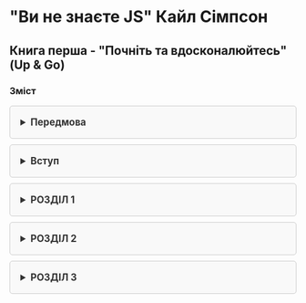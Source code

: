 # "Ви не знаєте JS" Кайл Сімпсон

## Книга перша - "Почніть та вдосконалюйтесь" (Up & Go)

### Зміст

<details style="border: 1px solid #ccc; border-radius: 5px; margin-bottom: 10px; padding: 10px; background-color: #f9f9f9;">
  <summary style="cursor: pointer; font-weight: bold; font-size: 1.2em; color: #333;  padding: 8px; border-radius: 5px;">
    Передмова
  </summary>
  <div style="margin-top: 10px; padding: 10px; border-top: 1px solid #ccc; color: #000">
    
Що останнє нове ви вивчили?

Можливо, це була іноземна мова, як-от італійська чи німецька. Або, можливо, це був графічний редактор, як-от Photoshop. Чи техніка приготування їжі, або деревообробка, чи комплекс вправ. Я хочу, щоб ви згадали те відчуття, коли ви нарешті зрозуміли: той момент осяяння. Коли все перейшло від розмитого до кришталево чіткого, коли ви опанували циркулярну пилку чи зрозуміли різницю між чоловічим і жіночим родом іменників у французькій мові. Як це відчувалося? Досить неймовірно, чи не так?

А тепер я хочу, щоб ви повернулися трохи далі у своїх спогадах, до моменту перед тим, як ви опанували свою нову навичку. Як ви почувалися тоді? Мабуть, було трохи лячно і, можливо, трохи дратувало, правда ж? Колись ми всі не знали того, що знаємо зараз, і це цілком нормально – всі ми з чогось починаємо. Вивчення нового матеріалу – це захоплива пригода, особливо якщо ви прагнете опанувати предмет ефективно.

Я викладаю багато початкових курсів з програмування. Студенти, які відвідують мої заняття, часто намагалися самостійно вивчати такі предмети, як HTML чи JavaScript, читаючи блоґи або копіюючи та вставляючи код, але їм не вдалося по-справжньому опанувати матеріал, який дозволив би їм писати код для досягнення бажаного результату. І оскільки вони не до кінця розуміють усі тонкощі певних тем програмування, вони не можуть писати потужний код чи налагоджувати власні розробки, бо насправді не розуміють, що відбувається.

Я завжди вірю в правильне викладання на своїх заняттях, тобто я навчаю веб-стандартів, семантичної розмітки, коду з належними коментарями та інших найкращих практик. Я висвітлюю предмет ґрунтовно, пояснюючи як і чому, замість того, щоб просто викидати код для копіювання та вставлення. Коли ви прагнете зрозуміти свій код, ви створюєте кращі роботи і стаєте кращими в тому, що робите. Код перестає бути просто вашою роботою, він стає вашим ремеслом. Саме тому я в захваті від "Почніть та вдосконалюйтесь". Кайл веде нас у глибоке занурення через синтаксис та термінологію, щоб дати чудовий вступ до JavaScript без зрізання кутів. Ця книга не ковзає по поверхні, а дійсно дозволяє нам по-справжньому зрозуміти концепції.

Адже недостатньо просто вміти копіювати фрагменти jQuery у свій вебсайт, так само як недостатньо навчитися відкривати, закривати та зберігати документ у Photoshop. Звісно, коли я вивчив кілька основ програми, я міг створювати та ділитися зробленим дизайном. Але без справжнього знання інструментів та того, що за ними стоїть, як я можу визначити сітку, або створити читабельну систему шрифтів, або оптимізувати графіку для використання в вебі. Те саме стосується JavaScript. Не знаючи, як працюють цикли, як визначати змінні чи що таке область видимості, ми не писатимемо найкращий код, на який здатні. Ми не хочемо погоджуватися на щось менше — це все-таки наше ремесло.

Чим більше ви стикаєтеся з JavaScript, тим зрозумілішим він стає. Слова на кшталт замикань, об'єктів та методів можуть здаватися вам зараз недосяжними, але ця книга допоможе цим термінам стати зрозумілими. Я хочу, щоб ви пам'ятали ті два відчуття – до і після вивчення чогось – коли починаєте читати цю книгу. Це може здаватися складним, але ви взяли цю книгу до рук, тому що розпочинаєте чудову подорож до вдосконалення своїх знань. "Почніть та вдосконалюйтесь" – це початок нашого шляху до розуміння програмування. Насолоджуйтесь моментами осяяння!

*—Jenn Lukas (http://jennlukas.com, @jennlukas),
Frontend consultant*
  </div>
</details>

<details style="border: 1px solid #ccc; border-radius: 5px; margin-bottom: 10px; padding: 10px; background-color: #f9f9f9;">
  <summary style="cursor: pointer; font-weight: bold; font-size: 1.2em; color: #333; padding: 8px; border-radius: 5px;">
    Вступ
  </summary>
  <div style="margin-top: 10px; padding: 10px; border-top: 1px solid #ccc; color: #000">

Я впевнений, ви помітили, але "JS" у назві серії – це не абревіатура слів для лайки про JavaScript, хоча лаятися через дивацтва цієї мови – це те, з чим ми, мабуть, усі можемо себе ототожнити!

Від найперших днів Вебу JavaScript був фундаментальною технологією, що керує інтерактивним досвідом навколо контенту, який ми споживаємо. Хоча JavaScript починався з мерехтливих слідів від миші та надокучливих спливаючих вікон, майже два десятиліття потому технологія та можливості JavaScript зросли на багато порядків, і мало хто сумнівається в його важливості в самому серці найдоступнішої програмної платформи світу: Вебу.

Але як мова програмування, вона постійно була мішенню для численної критики, частково через своє походження, але ще більше через свою філософію проєктування. Навіть сама назва викликає, як одного разу висловився Брендан Айк, статус "тупого молодшого брата" поруч з його більш зрілим старшим братом, Java. Але ця назва – лише випадковість політики та маркетингу. Ці дві мови надзвичайно різні в багатьох важливих аспектах. "JavaScript" настільки ж пов'язаний з "Java", як "карнавал" з "каром".

Оскільки JavaScript запозичує концепції та синтаксичні ідіоми з кількох мов, включаючи горді процедурні корені в стилі C, а також витончені, менш очевидні функціональні корені в стилі Scheme/Lisp, він надзвичайно доступний для широкої аудиторії розробників, навіть тих, хто має мало або взагалі не має досвіду програмування. "Hello World" у JavaScript настільки простий, що мова є привабливою та легкою для освоєння при першому знайомстві.

Хоча JavaScript, можливо, є однією з найпростіших мов для початку роботи, його особливості роблять ґрунтовне опанування мови значно рідшим явищем, ніж у багатьох інших мовах. Якщо для написання повномасштабної програми потрібне досить глибоке знання такої мови, як C чи C++, то повномасштабна продакшн-розробка на JavaScript може, і часто так і відбувається, лише поверхнево торкатися можливостей мови.

Складні концепції, що глибоко вкорінені в мову, натомість зазвичай проявляють себе в начебто спрощений спосіб, як-от передача функцій як зворотних викликів, що заохочує розробника JavaScript просто використовувати мову як є і не надто перейматися тим, що відбувається під капотом.

Це одночасно проста, легка у використанні мова, що має широку привабливість, та складна й нюансована сукупність мовних механізмів, які без ретельного вивчення вислизають від справжнього розуміння навіть для найдосвідченіших JavaScript-розробників.

У цьому й полягає парадокс JavaScript, ахіллесова п'ята мови, виклик, який ми зараз розглядаємо. Оскільки JavaScript можна використовувати без розуміння, справжнє розуміння мови часто так і не досягається.

### Місія

Якщо щоразу, коли ви натрапляєте на несподіванку чи розчарування в JavaScript, ваша реакція – додати це до чорного списку (як дехто звик робити), ви скоро будете обмежені лише порожньою оболонкою багатства JavaScript.

Хоча цей підмножина славнозвісно названа "Хорошими частинами" (The Good Parts), я б благав вас, шановний читачу, натомість розглядати її як "Легкі частини", "Безпечні частини" чи навіть "Неповні частини".

Ця серія "Ви не знаєте JS" пропонує протилежний виклик: вивчити та глибоко зрозуміти весь JavaScript, включно й особливо "Складні частини".

Тут ми безпосередньо розглядаємо тенденцію JavaScript-розробників вчити рівно стільки, щоб справлятися з роботою, ніколи не змушуючи себе дізнатися точно, як і чому мова поводиться саме так. Більше того, ми відкидаємо поширену пораду відступати, коли шлях стає складним.

Я не задовольняюся, і ви не повинні задовольнятися тим, щоб зупинятися, коли щось просто працює, не розуміючи чому. Я м'яко закликаю вас вирушити цим вибоїстим "менш второваним шляхом" і прийняти все, чим є і що може робити JavaScript. З цими знаннями жодна техніка, жоден фреймворк і жоден популярний модний акронім тижня не буде поза межами вашого розуміння.

Кожна з цих книг розглядає конкретні базові частини мови, які найчастіше неправильно розуміють або недостатньо розуміють, і занурюється в них глибоко та вичерпно. Після прочитання ви повинні набути твердої впевненості у своєму розумінні не лише теоретичних аспектів, а й практичних  моментів, які "потрібно знати".

JavaScript, який ви знаєте зараз, ймовірно, складається з частин, переданих вам іншими, які обпеклися через неповне розуміння. Цей JavaScript – лише тінь справжньої мови. Ви ще не справді знаєте JavaScript, але якщо ви заглибитеся в цю серію, то пізнаєте. Читайте далі, мої друзі. JavaScript чекає на вас.

### Огляд

JavaScript - чудовий. Його легко вивчити частково, і набагато складніше вивчити повністю (чи навіть достатньо). Коли розробники стикаються з незрозумілими моментами, вони зазвичай звинувачують мову замість свого нерозуміння. Ці книги мають на меті це виправити, надихаючи на глибоку повагу до мови, яку ви тепер можете і повинні ґрунтовно знати.

**Примітка:** *Багато прикладів у цій книзі розраховані на сучасні (та орієнтовані на майбутнє) середовища рушіїв JavaScript, такі як ES6. Деякий код може не працювати так, як описано, якщо запускати його на старіших (до-ES6) рушіях.*

### Умовні позначення, що використовуються в цій книзі

У цій книзі використовуються такі типографічні умовності:

*Курсив*

Позначає нові терміни, URL-адреси, електронні адреси, назви файлів і розширення файлів.

`Моноширинний шрифт`

Використовується для програмного коду, а також у межах абзаців для позначення елементів програми, таких як назви змінних чи функцій, бази даних, типи даних, змінні середовища, оператори та ключові слова.

**`Моноширинний жирний`**

Показує команди чи інший текст, який користувач повинен вводити дослівно.

*`Моноширинний курсив`*

Показує текст, який має бути замінений значеннями, що надає користувач, або значеннями, які визначаються контекстом.

  </div>
</details>


<details style="border: 1px solid #ccc; border-radius: 5px; margin-bottom: 10px; padding: 10px; background-color: #f9f9f9;">
<summary style="cursor: pointer; font-weight: bold; font-size: 1.2em; color: #333; padding: 8px; border-radius: 5px;">
    РОЗДІЛ 1
</summary>

<div style="margin-top: 10px; padding: 10px; border-top: 1px solid #ccc; color: #000">

  ### Введення в програмування

Ласкаво просимо до серії книг "Ви не знаєте JS" (YDKJS).

"Почніть та вдосконалюйтесь" є вступом до кількох базових концепцій програмування – звісно, ми схиляємося конкретно до JavaScript (часто скорочується як JS) – і того, як підходити до розуміння решти книг цієї серії. Особливо якщо ви тільки починаєте знайомитися з програмуванням та/або JavaScript, ця книга коротко розгляне все, що вам потрібно для початку роботи.

Ця книга починається з пояснення базових принципів програмування на дуже високому рівні. Вона здебільшого призначена для тих, хто починає вивчення YDKJS з невеликим досвідом програмування або взагалі без нього, і розглядає ці книги як допомогу в розумінні програмування через призму JavaScript.

Якщо ви вже досить добре знайомі з JavaScript, спочатку погляньте на Розділ 3, щоб коротко ознайомитися з тим, чого очікувати від YDKJS, а потім сміливо починайте!

До Розділу 1 варто підходити як до швидкого огляду речей, які ви захочете вивчити глибше та попрактикувати для входження в програмування. Також існує багато інших чудових ресурсів для знайомства з програмуванням, які можуть допомогти вам глибше зануритися в ці теми, і я заохочую вас вчитися з них на додаток до цього розділу.

Коли ви почуватиметеся впевнено з загальними основами програмування, [Розділ 2](#section2) допоможе вам познайомитися з особливостями програмування на JavaScript. [Розділ 2](#section2) знайомить з тим, що таке JavaScript, але знову ж таки, це не вичерпний посібник – для цього існують інші книги серії YDKJS!

<!-- ================ subsection ================ -->


<div style="margin-top: 10px; padding: 10px; border-top: 1px solid #ccc; color: #000">
<details style="border: 1px solid #ccc; border-radius: 5px; margin-bottom: 10px; padding: 10px; background-color: #f9f9f9;">
<summary style="cursor: pointer; font-weight: bold; font-size: 1.1em; color: #333; padding: 8px; border-radius: 5px;">
        Код (Code)
</summary>
<div style="margin-top: 10px; padding: 10px; border-top: 1px solid #ccc; color: fff; color: #000">
Почнемо з початку.

Програма, яку часто називають вихідним кодом (source code) або просто кодом, – це набір спеціальних інструкцій, які вказують комп'ютеру, які завдання виконувати. Зазвичай код зберігається в текстовому файлі, хоча з JavaScript ви також можете вводити код безпосередньо в консоль розробника в браузері, про що ми поговоримо незабаром.

Правила для допустимого формату та комбінацій інструкцій називаються мовою програмування, іноді її називають синтаксисом, багато в чому так само, як англійська мова вказує вам, як писати слова та як створювати правильні речення, використовуючи слова та пунктуацію.

</div>
</details>
</div>

<!-- ================ subsection ================ -->

<div style="margin-top: 10px; padding: 10px; border-top: 1px solid #ccc; color: #000">
<details style="border: 1px solid #ccc; border-radius: 5px; margin-bottom: 10px; padding: 10px; background-color: #f9f9f9;">
<summary style="cursor: pointer; font-weight: bold; font-size: 1.1em; color: #333; padding: 8px; border-radius: 5px;">
        Інструкції (Statements)
</summary>
<div style="margin-top: 10px; padding: 10px; border-top: 1px solid #ccc; color: fff; color: #000">

У мові програмування група слів, чисел та операторів, що виконує конкретне завдання, називається інструкцією. У JavaScript інструкція може виглядати так:

```javascript
a = b * 2; 
``` 

Символи `a` та `b` називаються змінними *(variables)* (див. главу "Змінні"), які подібні до простих коробок, де ви можете зберігати будь-які свої речі. У програмах змінні *(variables)* містять значення (наприклад, число `42`), які програма буде використовувати. Думайте про них як про символічні заповнювачі для самих значень.

Натомість, `2` – це просто саме значення, яке називається літеральним значенням *(literal value)*, оскільки воно існує самостійно, не зберігаючись у змінній.
Символи `=` та `*` – це оператори (див. главу "Оператори") – вони виконують дії зі значеннями та змінними, такі як присвоєння та математичне множення.

Більшість інструкцій у JavaScript завершуються крапкою з комою (`;`) в кінці.

Інструкція `a = b * 2;` приблизно каже комп'ютеру отримати поточне значення, що зберігається в змінній `b`, помножити це значення на `2`, потім зберегти результат в іншу змінну, яку ми називаємо `a`.

Програми – це просто набори багатьох таких інструкцій, які разом описують усі кроки, необхідні для виконання призначення вашої програми.

</div>
</details>
</div>

<!-- ================ subsection ================ -->

<div style="margin-top: 10px; padding: 10px; border-top: 1px solid #ccc; color: #000">
<details style="border: 1px solid #ccc; border-radius: 5px; margin-bottom: 10px; padding: 10px; background-color: #f9f9f9;">
<summary style="cursor: pointer; font-weight: bold; font-size: 1.1em; color: #333; padding: 8px; border-radius: 5px;">
Вирази (Expressions)
</summary>
<div style="margin-top: 10px; padding: 10px; border-top: 1px solid #ccc; color: fff; color: #000">

Інструкції *(Statements)* складаються з одного або декількох виразів *(Expressions)*. Вираз – це будь-яке посилання на змінну чи значення, або набір змінних та значень, поєднаних операторами. 

Наприклад:
```javascript
a = b * 2;
``` 

Ця інструкція містить чотири вирази:

- `2` – це вираз літерального значення.
- `b` – це вираз змінної, що означає отримання її поточного значення.
- `b * 2` – це арифметичний вираз, який означає виконання множення.
- `a = b * 2` – це вираз присвоєння, який означає присвоєння результату виразу `b * 2` змінній a (детальніше про присвоєння пізніше).

Загальний вираз, що стоїть окремо, також називається виразом-інструкцією, наприклад:

```javascript
b * 2;
```

Такий тип виразу-інструкції не є дуже поширеним чи корисним, оскільки зазвичай він не матиме жодного впливу на виконання програми – він отримає значення `b` і помножить його на `2`, але потім нічого не зробить з цим результатом.

Більш поширеним виразом-інструкцією є інструкція виклику функції *(див. главу "Функції")*, де вся інструкція є власне виразом виклику функції:

```javascript
alert( a );
```

</div>
</details>
</div>

<!-- ================ subsection ================ -->

<div style="margin-top: 10px; padding: 10px; border-top: 1px solid #ccc; color: #000">
<details style="border: 1px solid #ccc; border-radius: 5px; margin-bottom: 10px; padding: 10px; background-color: #f9f9f9;">
<summary style="cursor: pointer; font-weight: bold; font-size: 1.1em; color: #333; padding: 8px; border-radius: 5px;">
Виконання програми (Executing a Program)

</summary>
<div style="margin-top: 10px; padding: 10px; border-top: 1px solid #ccc; color: fff; color: #000">

Як ці набори програмних інструкцій повідомляють комп'ютеру, що робити? Програму потрібно виконати *(execute)*, що також називають запуском програми *(running a program)*.

Інструкції на кшталт `a = b * 2` корисні для розробників під час читання та написання коду, але вони не є у формі, яку комп'ютер може безпосередньо зрозуміти. Тому спеціальна утиліта на комп'ютері (інтерпретатор або компілятор) використовується для перекладу написаного вами коду в команди, зрозумілі комп'ютеру.

Для деяких мов програмування цей переклад команд зазвичай виконується згори донизу, рядок за рядком, щоразу, коли програма запускається, що зазвичай називають інтерпретацією коду.

Для інших мов переклад виконується заздалегідь, що називається компіляцією коду, тому коли програма запускається пізніше, виконуються вже скомпільовані комп'ютерні інструкції, готові до роботи.

Зазвичай стверджують, що JavaScript є інтерпретованою мовою, оскільки ваш вихідний код JavaScript обробляється щоразу під час його запуску. Але це не зовсім точно. Рушій JavaScript насправді компілює програму на льоту і потім одразу виконує скомпільований код.

**Примітка:** *Для отримання детальнішої інформації про компіляцію JavaScript дивіться перші два розділи книги "Область Видимості та Замикання" (Scope & Closures) з цієї серії.*

</div>
</details>
</div>

<!-- ================ subsection ================ -->

<div style="margin-top: 10px; padding: 10px; border-top: 1px solid #ccc; color: #000">
<details style="border: 1px solid #ccc; border-radius: 5px; margin-bottom: 10px; padding: 10px; background-color: #f9f9f9;">
<summary style="cursor: pointer; font-weight: bold; font-size: 1.1em; color: #333; padding: 8px; border-radius: 5px;">
Спробуйте самі (Try It Yourself)
</summary>
<div style="margin-top: 10px; padding: 10px; border-top: 1px solid #ccc; color: fff; color: #000">

Цей розділ представить кожну концепцію програмування за допомогою простих фрагментів коду, написаних мовою JavaScript (звісно!).

Не можна достатньо наголосити: поки ви опрацьовуєте цей розділ – і вам, можливо, доведеться витратити час, щоб переглянути його кілька разів – вам слід практикувати кожну з цих концепцій, набираючи код самостійно. Найпростіший спосіб зробити це – відкрити консоль інструментів розробника у вашому браузері (Firefox, Chrome, IE тощо).        

**Примітка:** *Зазвичай ви можете запустити консоль розробника за допомогою комбінації клавіш або через пункт меню. Щоб отримати детальнішу інформацію про запуск та використання консолі у вашому улюбленому браузері, дивіться розділ "Опанування консолі інструментів розробника" (Mastering The Developer Tools Console). Щоб ввести кілька рядків у консоль одночасно, використовуйте <shift> + <enter> для переходу на новий рядок. Коли ви натиснете <enter> окремо, консоль виконає все, що ви щойно ввели.*

Давайте ознайомимося з процесом виконання коду в консолі. Спочатку я пропоную відкрити порожню вкладку у вашому браузері. Я надаю перевагу робити це, ввівши about:blank в адресний рядок. Потім переконайтеся, що ваша консоль розробника відкрита, як ми щойно зазначали. Тепер введіть цей код і подивіться, як він виконується:

```javascript
a = 21;
b = a * 2;
console.log( b );
```
Введення наведеного вище коду в консоль Chrome має видати щось на кшталт такого результату: `42`

![screenshot](../assets/01_01.png)

Спробуйте! Найкращий спосіб вивчити програмування – це почати писати код!


### Input (Виведення)

У попередньому фрагменті коду ми використали `console.log(..)`. Давайте коротко розглянемо, що означає цей рядок коду.

Ви, можливо, здогадалися, але саме так ми виводимо текст (тобто виводимо дані для користувача) в консолі розробника. В цій інструкції є дві характеристики, які ми маємо пояснити.

По-перше, частина `log( b )` називається викликом функції (див. главу "Функції"). Відбувається те, що ми передаємо змінну `b` цій функції, яка бере значення `b` і виводить його в консоль.

По-друге, частина `console.` є посиланням на об'єкт, де розташована функція log(..). Ми розглянемо об'єкти та їхні властивості детальніше в [Розділі 2](#section2).

Інший спосіб створення виведення, яке ви можете побачити – це виконати інструкцію `alert(..)`. 

Наприклад:

```javascript
alert( b );
```

Якщо ви це виконаєте, то помітите, що замість виведення в консоль, з'явиться спливаюче вікно `"OK"` зі вмістом змінної `b`. 

Проте використання `console.log(..)` зазвичай полегшує вивчення програмування та виконання ваших програм у консолі порівняно з `alert(..)`, оскільки ви можете виводити багато значень одночасно, не перериваючи роботу інтерфейсу браузера. У цій книзі ми використовуватимемо `console.log(..)` для виведення.


### Введення (Input)

Поки ми обговорюємо виведення, ви також можете поцікавитися введенням *(input)* (тобто отриманням інформації від користувача).

Найпоширеніший спосіб – це показати на HTML-сторінці елементи форми (наприклад, текстові поля), в які користувач може вводити дані, а потім використовувати JS для зчитування цих значень у змінні вашої програми.

Але для простого навчання та демонстраційних цілей, якими ви займатиметесь протягом цієї книги, існує простіший спосіб отримання введення. Використовуйте функцію `prompt(..)`:

```javascript
age = prompt( "Please tell me your age:" );
console.log( age );
```
Як ви могли здогадатися, повідомлення, яке ви передаєте в`prompt(..)` – у цьому випадку `"Please tell me your age:"` – виводиться у спливаючому вікні.

Це має виглядати приблизно так:

![Screenshot](../assets/01_02.png)

Після того, як ви відправите введений текст, натиснувши *"OK"*, ви побачите, що введене вами значення зберігається в змінній `age`, яку ми потім виводимо за допомогою `console.log(..)`.

![Screenshot](../assets/01_03.png)

Щоб зберегти простоту під час вивчення основних концепцій програмування, приклади в цій книзі не вимагатимуть введення даних. Але тепер, коли ви побачили, як використовувати `prompt(..)`, якщо хочете випробувати себе, ви можете спробувати використовувати введення даних у своїх експериментах з прикладами.

</div>
</details>
</div>

<!-- ================ subsection ================ -->

<div style="margin-top: 10px; padding: 10px; border-top: 1px solid #ccc; color: #000">
<details style="border: 1px solid #ccc; border-radius: 5px; margin-bottom: 10px; padding: 10px; background-color: #f9f9f9;">
<summary style="cursor: pointer; font-weight: bold; font-size: 1.1em; color: #333; padding: 8px; border-radius: 5px;">
        Оператори (Operators)
</summary>
<div style="margin-top: 10px; padding: 10px; border-top: 1px solid #ccc; color: fff; color: #000">

Оператори - це те, як ми виконуємо дії над змінними та значеннями. Ми вже бачили два оператори JavaScript: `=` та `*`.
Оператор `*` виконує математичне множення. Досить просто, правда?
Оператор `=` (дорівнює) використовується для присвоєння – спочатку ми обчислюємо значення з правого боку (вихідне значення) від `=`, а потім поміщаємо його в змінну, яку ми вказуємо з лівого боку (цільова змінна).

**Примітка:** *Такий порядок присвоєння може здатися дивним. Замість `a = 42`, дехто міг би віддати перевагу зворотному порядку, де вихідне значення зліва, а цільова змінна справа, як-от `42 ->` a (це не валідний JavaScript!). На жаль, форма `a = 42` та подібні варіації досить поширені в сучасних мовах програмування. Якщо це здається неприродним, просто витратьте деякий час на повторення цього порядку подумки, щоб звикнути.*

Розглянемо:

```javascript
a = 2;
b = a + 1;
```

Тут ми присвоюємо значення `2` змінній `a`. Потім ми отримуємо значення змінної a (все ще 2), додаємо до нього `1`, отримуючи значення `3`, а потім зберігаємо це значення в змінній `b`.

Хоча технічно це не оператор, вам знадобиться ключове слово `var` у кожній програмі, оскільки це основний спосіб оголошення (тобто створення) змінних (див. главу "Змінні").

Ви завжди повинні оголошувати змінну за іменем перед її використанням. Але вам потрібно оголосити змінну лише один раз для кожної області видимості (див. главу "Область видимості"); після цього її можна використовувати стільки разів, скільки потрібно. Наприклад:

```javascript
var a = 20;
a = a + 1;
a = a * 2;

console.log( a ); // 42
```

Ось деякі з найпоширеніших операторів у JavaScript:

**Присвоєння *(Assignment)***

`=`, як у `a = 2`.

**Математичні *(Math)***

`+` додавання *(addition)*, `-` віднімання *(substraction)*, `*` множення *(multiplication)* та `/`  ділення *(division)*, як у `a * 3`.


**Складене присвоєння *(Compound assignment)***

`+=`, `-=`, `*=`, та `/=` - це складені оператори, які поєднують математичну операцію з присвоєнням, як у `a += 2` (те саме, що й `a = a + 2`).

**Інкремент/декремент *(Increment/decrement)***

`++` (інкремент), `--` (декремент), як у `a++` (подібно до `a = a + 1`).

**Доступ до властивостей об'єкта *(Object property access)***

`.` як у `console.log()`.

Об'єкти - це значення, які містять інші значення в певних іменованих місцях, які називаються властивостями. obj.a означає об'єктне значення під назвою obj з властивістю з іменем a. До властивостей також можна отримати доступ як `obj["a"]`. Див. [Розділ 2](#section2).

**Рівність *(Equality)***

`==` нестрога рівність *(loose-equals)* , `===` строга рівність *(strict-equals)*, `!=` нестрога нерівність *(loose not-equals)*, `!==` строга нерівність *(strict not-equals)*, як у `a == b` (див. "Значення і типи" та [Розділ 2](#section2)).

**Порівняння *(Comparison)***

`<` менше *(less than)*, `>` більше *(greater than)*, `<=` менше або нестрого дорівнює *(less than or loose-equals)*, `>=` більше або нестрого дорівнює *(greater than or loose-equals)*, як у `a <= b` (див. "Значення і типи" та [Розділ 2](#section2)).

**Логічні *(Logical)***

`&&` "і" (and), `||` "або" (or), як у `a || b`, що вибирає або `a` або `b`.
Ці оператори використовуються для вираження складених умов (див. "Умовні конструкції"), наприклад, якщо істинне або `a`, або `b`.

**Примітка:** *Для отримання більш детальної інформації та огляду операторів, не згаданих тут, дивіться ["Вирази та оператори" (Expressions and Operators)](https://developer.mozilla.org/en-US/docs/Web/JavaScript/Guide/Expressions_and_operators) в Mozilla Developer Network (MDN).*



</div>
</details>
</div>

<!-- ================ subsection ================ -->

<div style="margin-top: 10px; padding: 10px; border-top: 1px solid #ccc; color: #000">
<details style="border: 1px solid #ccc; border-radius: 5px; margin-bottom: 10px; padding: 10px; background-color: #f9f9f9;">
<summary style="cursor: pointer; font-weight: bold; font-size: 1.1em; color: #333; padding: 8px; border-radius: 5px;">
        Глава
</summary>
<div style="margin-top: 10px; padding: 10px; border-top: 1px solid #ccc; color: fff; color: #000">
        Текст розділу 

```javascript
console.log("HW")
``` 

</div>
</details>
</div>

<!-- ================ subsection ================ -->

<div style="margin-top: 10px; padding: 10px; border-top: 1px solid #ccc; color: #000">
<details style="border: 1px solid #ccc; border-radius: 5px; margin-bottom: 10px; padding: 10px; background-color: #f9f9f9;">
<summary style="cursor: pointer; font-weight: bold; font-size: 1.1em; color: #333; padding: 8px; border-radius: 5px;">
        Глава
</summary>
<div style="margin-top: 10px; padding: 10px; border-top: 1px solid #ccc; color: fff; color: #000">
        Текст розділу 

```javascript
console.log("HW")
``` 

</div>
</details>
</div>

<!-- ================ subsection ================ -->

<div style="margin-top: 10px; padding: 10px; border-top: 1px solid #ccc; color: #000">
<details style="border: 1px solid #ccc; border-radius: 5px; margin-bottom: 10px; padding: 10px; background-color: #f9f9f9;">
<summary style="cursor: pointer; font-weight: bold; font-size: 1.1em; color: #333; padding: 8px; border-radius: 5px;">
        Глава
</summary>
<div style="margin-top: 10px; padding: 10px; border-top: 1px solid #ccc; color: fff; color: #000">
        Текст розділу 

```javascript
console.log("HW")
``` 

</div>
</details>
</div>

<!-- ================ subsection ================ -->

<div style="margin-top: 10px; padding: 10px; border-top: 1px solid #ccc; color: #000">
<details style="border: 1px solid #ccc; border-radius: 5px; margin-bottom: 10px; padding: 10px; background-color: #f9f9f9;">
<summary style="cursor: pointer; font-weight: bold; font-size: 1.1em; color: #333; padding: 8px; border-radius: 5px;">
        Глава
</summary>
<div style="margin-top: 10px; padding: 10px; border-top: 1px solid #ccc; color: fff; color: #000">
        Текст розділу 

```javascript
console.log("HW")
``` 

</div>
</details>
</div>

<!-- ================ subsection ================ -->

<div style="margin-top: 10px; padding: 10px; border-top: 1px solid #ccc; color: #000">
<details style="border: 1px solid #ccc; border-radius: 5px; margin-bottom: 10px; padding: 10px; background-color: #f9f9f9;">
<summary style="cursor: pointer; font-weight: bold; font-size: 1.1em; color: #333; padding: 8px; border-radius: 5px;">
        Глава
</summary>
<div style="margin-top: 10px; padding: 10px; border-top: 1px solid #ccc; color: fff; color: #000">
        Текст розділу 

```javascript
console.log("HW")
``` 

</div>
</details>
</div>

<!-- ================ subsection ================ -->


  </div>
</details>


<details id="section2" style="border: 1px solid #ccc; border-radius: 5px; margin-bottom: 10px; padding: 10px; background-color: #f9f9f9;">
  <summary style="cursor: pointer; font-weight: bold; font-size: 1.2em; color: #333; padding: 8px; border-radius: 5px;">
    РОЗДІЛ 2
  </summary>
  <div style="margin-top: 10px; padding: 10px; border-top: 1px solid #ccc; color: #000">
    
  <div style="margin-top: 10px; padding: 10px; border-top: 1px solid #ccc; color: #000">
    <details style="border: 1px solid #ccc; border-radius: 5px; margin-bottom: 10px; padding: 10px; background-color: #f9f9f9;">
      <summary style="cursor: pointer; font-weight: bold; font-size: 1.1em; color: #333; padding: 8px; border-radius: 5px;">
        Глава
      </summary>
  <div style="margin-top: 10px; padding: 10px; border-top: 1px solid #ccc; color: fff; color: #000">
        Текст глави


```javascript
console.log("HW")
``` 

  </div>
    </details>
  </div>

  </div>
</details>


<details style="border: 1px solid #ccc; border-radius: 5px; margin-bottom: 10px; padding: 10px; background-color: #f9f9f9;">
  <summary style="cursor: pointer; font-weight: bold; font-size: 1.2em; color: #333; padding: 8px; border-radius: 5px;">
    РОЗДІЛ 3
  </summary>

  <div style="margin-top: 10px; padding: 10px; border-top: 1px solid #ccc; color: #000">
    
  <div style="margin-top: 10px; padding: 10px; border-top: 1px solid #ccc; color: #000">
    <details style="border: 1px solid #ccc; border-radius: 5px; margin-bottom: 10px; padding: 10px; background-color: #f9f9f9;">
      <summary style="cursor: pointer; font-weight: bold; font-size: 1.1em; color: #333; padding: 8px; border-radius: 5px;">
        Глава
      </summary>
  <div style="margin-top: 10px; padding: 10px; border-top: 1px solid #ccc; color: fff; color: #000">
        Текст глави


```javascript
console.log("HW")
``` 

  </div>
    </details>
  </div>

  </div>
</details>